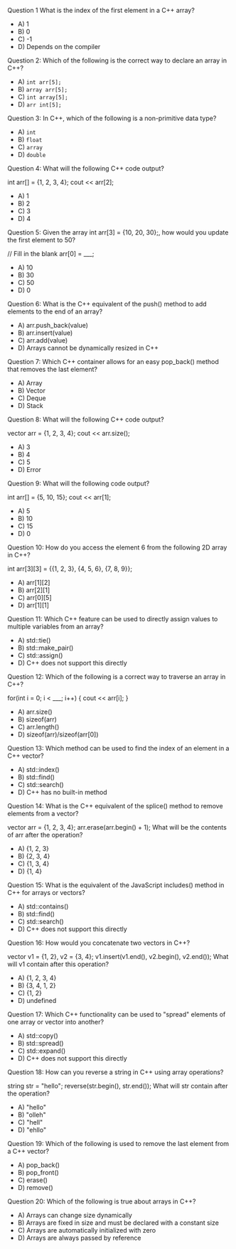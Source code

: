 Question 1
What is the index of the first element in a C++ array?
- A) 1
- B) 0
- C) -1
- D) Depends on the compiler

 
Question 2:
Which of the following is the correct way to declare an array in C++?
- A) `int arr[5];`
- B) `array arr[5];`
- C) `int array[5];`
- D) `arr int[5];`

 
Question 3: 
In C++, which of the following is a non-primitive data type?
- A) `int`
- B) `float`
- C) `array`
- D) `double`

 
Question 4: 
What will the following C++ code output?

int arr[] = {1, 2, 3, 4};
cout << arr[2];
- A) 1
- B) 2
- C) 3
- D) 4


Question 5: 
Given the array int arr[3] = {10, 20, 30};, how would you update the first element to 50?

// Fill in the blank
arr[0] = ___;
- A) 10
- B) 30
- C) 50
- D) 0


Question 6: 
What is the C++ equivalent of the push() method to add elements to the end of an array?

- A) arr.push_back(value)
- B) arr.insert(value)
- C) arr.add(value)
- D) Arrays cannot be dynamically resized in C++


Question 7: 
Which C++ container allows for an easy pop_back() method that removes the last element?

- A) Array
- B) Vector
- C) Deque
- D) Stack


Question 8:
What will the following C++ code output?

vector<int> arr = {1, 2, 3, 4};
cout << arr.size();
- A) 3
- B) 4
- C) 5
- D) Error


Question 9: 
What will the following code output?

int arr[] = {5, 10, 15};
cout << arr[1];
- A) 5
- B) 10
- C) 15
- D) 0


Question 10:
How do you access the element 6 from the following 2D array in C++?

int arr[3][3] = {{1, 2, 3}, {4, 5, 6}, {7, 8, 9}};
- A) arr[1][2]
- B) arr[2][1]
- C) arr[0][5]
- D) arr[1][1]


Question 11:
Which C++ feature can be used to directly assign values to multiple variables from an array?

- A) std::tie()
- B) std::make_pair()
- C) std::assign()
- D) C++ does not support this directly


Question 12: 
Which of the following is a correct way to traverse an array in C++?

for(int i = 0; i < ___; i++) {
    cout << arr[i];
}
- A) arr.size()
- B) sizeof(arr)
- C) arr.length()
- D) sizeof(arr)/sizeof(arr[0])


Question 13:
Which method can be used to find the index of an element in a C++ vector?

- A) std::index()
- B) std::find()
- C) std::search()
- D) C++ has no built-in method


Question 14:
What is the C++ equivalent of the splice() method to remove elements from a vector?

vector<int> arr = {1, 2, 3, 4};
arr.erase(arr.begin() + 1);
What will be the contents of arr after the operation?

- A) {1, 2, 3}
- B) {2, 3, 4}
- C) {1, 3, 4}
- D) {1, 4}


Question 15: 
What is the equivalent of the JavaScript includes() method in C++ for arrays or vectors?

- A) std::contains()
- B) std::find()
- C) std::search()
- D) C++ does not support this directly


Question 16: 
How would you concatenate two vectors in C++?

vector<int> v1 = {1, 2}, v2 = {3, 4};
v1.insert(v1.end(), v2.begin(), v2.end());
What will v1 contain after this operation?

- A) {1, 2, 3, 4}
- B) {3, 4, 1, 2}
- C) {1, 2}
- D) undefined


Question 17: 
Which C++ functionality can be used to "spread" elements of one array or vector into another?

- A) std::copy()
- B) std::spread()
- C) std::expand()
- D) C++ does not support this directly


Question 18:
How can you reverse a string in C++ using array operations?

string str = "hello";
reverse(str.begin(), str.end());
What will str contain after the operation?

- A) "hello"
- B) "olleh"
- C) "hell"
- D) "ehllo"


Question 19:
Which of the following is used to remove the last element from a C++ vector?

- A) pop_back()
- B) pop_front()
- C) erase()
- D) remove()


Question 20:
Which of the following is true about arrays in C++?

- A) Arrays can change size dynamically
- B) Arrays are fixed in size and must be declared with a constant size
- C) Arrays are automatically initialized with zero
- D) Arrays are always passed by reference
